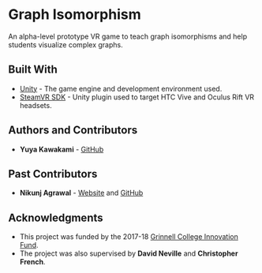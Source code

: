 # Graph Isomorphism
An alpha-level prototype VR game to teach graph isomorphisms and help students visualize complex graphs.

## Built With

* [Unity](https://unity3d.com/) - The game engine and development environment used.
* [SteamVR SDK](https://assetstore.unity.com/packages/templates/systems/steamvr-plugin-32647) - Unity plugin used to target HTC Vive and Oculus Rift VR headsets.

## Authors and Contributors

* **Yuya Kawakami** - [GitHub](https://github.com/yuya737)
## Past Contributors


* **Nikunj Agrawal** - [Website](https://nikunj-agrawal.com/) and [GitHub](https://github.com/nikagarwal98)

## Acknowledgments

* This project was funded by the 2017-18 [Grinnell College Innovation Fund](https://www.grinnell.edu/about/offices-services/president/innovationfund).
* The project was also supervised by **David Neville** and **Christopher French**.
